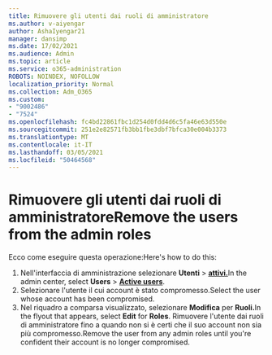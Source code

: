 ```yaml
---
title: Rimuovere gli utenti dai ruoli di amministratore
ms.author: v-aiyengar
author: AshaIyengar21
manager: dansimp
ms.date: 17/02/2021
ms.audience: Admin
ms.topic: article
ms.service: o365-administration
ROBOTS: NOINDEX, NOFOLLOW
localization_priority: Normal
ms.collection: Adm_O365
ms.custom:
- "9002486"
- "7524"
ms.openlocfilehash: fc4bd22861fbc1d254d0fdd4d6c5fa46e63d550e
ms.sourcegitcommit: 251e2e82571fb3bb1fbe3dbf7bfca30e004b3373
ms.translationtype: MT
ms.contentlocale: it-IT
ms.lasthandoff: 03/05/2021
ms.locfileid: "50464568"
---
```

# <a name="remove-the-users-from-the-admin-roles"></a><span data-ttu-id="d66f2-102">Rimuovere gli utenti dai ruoli di amministratore</span><span class="sxs-lookup"><span data-stu-id="d66f2-102">Remove the users from the admin roles</span></span>

<span data-ttu-id="d66f2-103">Ecco come eseguire questa operazione:</span><span class="sxs-lookup"><span data-stu-id="d66f2-103">Here's how to do this:</span></span>

1. <span data-ttu-id="d66f2-104">Nell'interfaccia di amministrazione selezionare **Utenti**  >  [**attivi.**](https://go.microsoft.com/fwlink/p/?linkid=834822)</span><span class="sxs-lookup"><span data-stu-id="d66f2-104">In the admin center, select **Users** > [**Active users**](https://go.microsoft.com/fwlink/p/?linkid=834822).</span></span>
1. <span data-ttu-id="d66f2-105">Selezionare l'utente il cui account è stato compromesso.</span><span class="sxs-lookup"><span data-stu-id="d66f2-105">Select the user whose account has been compromised.</span></span>
1. <span data-ttu-id="d66f2-106">Nel riquadro a comparsa visualizzato, selezionare **Modifica** per **Ruoli.**</span><span class="sxs-lookup"><span data-stu-id="d66f2-106">In the flyout that appears, select **Edit** for **Roles**.</span></span> <span data-ttu-id="d66f2-107">Rimuovere l'utente dai ruoli di amministratore fino a quando non si è certi che il suo account non sia più compromesso.</span><span class="sxs-lookup"><span data-stu-id="d66f2-107">Remove the user from any admin roles until you're confident their account is no longer compromised.</span></span>

